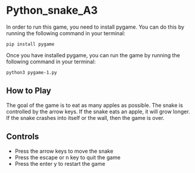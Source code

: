 # Python_snake_A3

In order to run this game, you need to install pygame. You can do this by running the following command in your terminal:

`pip install pygame`

Once you have installed pygame, you can run the game by running the following command in your terminal:

`python3 pygame-1.py`

## How to Play

The goal of the game is to eat as many apples as possible. The snake is controlled by the arrow keys. If the snake eats an apple, it will grow longer. If the snake crashes into itself or the wall, then the game is over.

## Controls

-   Press the arrow keys to move the snake
-   Press the escape or n key to quit the game
-   Press the enter y to restart the game

